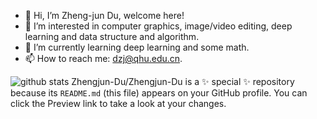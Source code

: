 - 👋 Hi, I’m Zheng-jun Du, welcome here!
- 👀 I’m interested in computer graphics, image/video editing, deep learning and data structure and algorithm.
- 🌱 I’m currently learning deep learning and some math.
- 📫 How to reach me: dzj@qhu.edu.cn.


![github stats](https://github-readme-stats.vercel.app/api?username=Zhengjun-Du&show_icons=true&count_private=true)
Zhengjun-Du/Zhengjun-Du is a ✨ special ✨ repository because its `README.md` (this file) appears on your GitHub profile.
You can click the Preview link to take a look at your changes.

